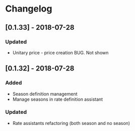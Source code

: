 # Changelog

## [0.1.33] - 2018-07-28
### Updated
- Unitary price - price creation BUG. Not shown

## [0.1.32] - 2018-07-28
### Added
- Season definition management
- Manage seasons in rate definition assistant
### Updated
- Rate assistants refactoring (both season and no season)